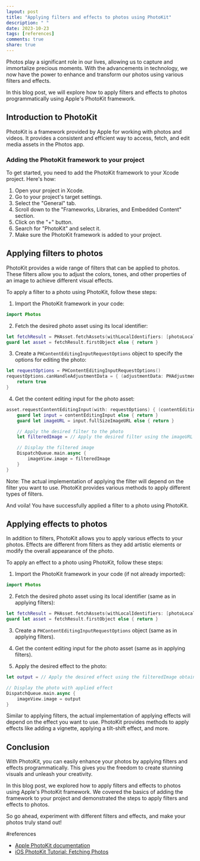 ```yaml
---
layout: post
title: "Applying filters and effects to photos using PhotoKit"
description: " "
date: 2023-10-23
tags: [references]
comments: true
share: true
---
```


Photos play a significant role in our lives, allowing us to capture and immortalize precious moments. With the advancements in technology, we now have the power to enhance and transform our photos using various filters and effects.

In this blog post, we will explore how to apply filters and effects to photos programmatically using Apple's PhotoKit framework.

## Introduction to PhotoKit

PhotoKit is a framework provided by Apple for working with photos and videos. It provides a consistent and efficient way to access, fetch, and edit media assets in the Photos app.

### Adding the PhotoKit framework to your project

To get started, you need to add the PhotoKit framework to your Xcode project. Here's how:

1. Open your project in Xcode.
2. Go to your project's target settings.
3. Select the "General" tab.
4. Scroll down to the "Frameworks, Libraries, and Embedded Content" section.
5. Click on the "+" button.
6. Search for "PhotoKit" and select it.
7. Make sure the PhotoKit framework is added to your project.

## Applying filters to photos

PhotoKit provides a wide range of filters that can be applied to photos. These filters allow you to adjust the colors, tones, and other properties of an image to achieve different visual effects.

To apply a filter to a photo using PhotoKit, follow these steps:

1. Import the PhotoKit framework in your code:
```swift
import Photos
```

2. Fetch the desired photo asset using its local identifier:
```swift
let fetchResult = PHAsset.fetchAssets(withLocalIdentifiers: [photoLocalIdentifier], options: nil)
guard let asset = fetchResult.firstObject else { return }
```

3. Create a `PHContentEditingInputRequestOptions` object to specify the options for editing the photo:
```swift
let requestOptions = PHContentEditingInputRequestOptions()
requestOptions.canHandleAdjustmentData = { (adjustmentData: PHAdjustmentData) -> Bool in
    return true
}
```

4. Get the content editing input for the photo asset:
```swift
asset.requestContentEditingInput(with: requestOptions) { (contentEditingInput, _) in
    guard let input = contentEditingInput else { return }
    guard let imageURL = input.fullSizeImageURL else { return }

    // Apply the desired filter to the photo
    let filteredImage = // Apply the desired filter using the imageURL

    // Display the filtered image
    DispatchQueue.main.async {
        imageView.image = filteredImage
    }
}
```

Note: The actual implementation of applying the filter will depend on the filter you want to use. PhotoKit provides various methods to apply different types of filters.

And voila! You have successfully applied a filter to a photo using PhotoKit.

## Applying effects to photos

In addition to filters, PhotoKit allows you to apply various effects to your photos. Effects are different from filters as they add artistic elements or modify the overall appearance of the photo.

To apply an effect to a photo using PhotoKit, follow these steps:

1. Import the PhotoKit framework in your code (if not already imported):
```swift
import Photos
```

2. Fetch the desired photo asset using its local identifier (same as in applying filters):
```swift
let fetchResult = PHAsset.fetchAssets(withLocalIdentifiers: [photoLocalIdentifier], options: nil)
guard let asset = fetchResult.firstObject else { return }
```

3. Create a `PHContentEditingInputRequestOptions` object (same as in applying filters).

4. Get the content editing input for the photo asset (same as in applying filters).

5. Apply the desired effect to the photo:
```swift
let output = // Apply the desired effect using the filteredImage obtained in the previous step

// Display the photo with applied effect
DispatchQueue.main.async {
    imageView.image = output
}
```

Similar to applying filters, the actual implementation of applying effects will depend on the effect you want to use. PhotoKit provides methods to apply effects like adding a vignette, applying a tilt-shift effect, and more.

## Conclusion

With PhotoKit, you can easily enhance your photos by applying filters and effects programmatically. This gives you the freedom to create stunning visuals and unleash your creativity.

In this blog post, we explored how to apply filters and effects to photos using Apple's PhotoKit framework. We covered the basics of adding the framework to your project and demonstrated the steps to apply filters and effects to photos.

So go ahead, experiment with different filters and effects, and make your photos truly stand out!

#references
- [Apple PhotoKit documentation](https://developer.apple.com/documentation/photokit)
- [iOS PhotoKit Tutorial: Fetching Photos](https://www.appcoda.com/ios-photo-kit-fetch-photos/)